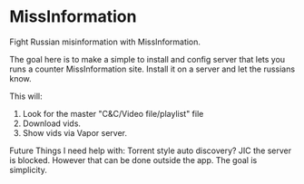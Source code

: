 # MissInformation
Fight Russian misinformation with MissInformation.

The goal here is to make a simple to install and config server that lets you runs a counter MissInformation site. Install it on a server and let the russians know.

This will:
1. Look for the master "C&C/Video file/playlist" file
2. Download vids.
3. Show vids via Vapor server.


Future Things I need help with:
Torrent style auto discovery? JIC the server is blocked. However that can be done outside the app. The goal is simplicity.
